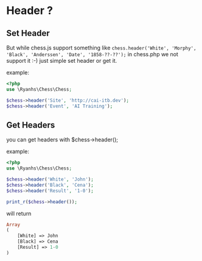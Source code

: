 # Header ?

## Set Header

But while chess.js support something like `chess.header('White', 'Morphy', 'Black', 'Anderssen', 'Date', '1858-??-??');`
in chess.php we not support it :-)
just simple set header or get it.

example:

```php
<?php
use \Ryanhs\Chess\Chess;

$chess->header('Site', 'http://cai-itb.dev');
$chess->header('Event', 'AI Training');
```

## Get Headers

you can get headers with $chess->header();

example:

```php
<?php
use \Ryanhs\Chess\Chess;

$chess->header('White', 'John');
$chess->header('Black', 'Cena');
$chess->header('Result', '1-0');

print_r($chess->header());
```

will return

```php
Array
(
    [White] => John
    [Black] => Cena
    [Result] => 1-0
)
```

